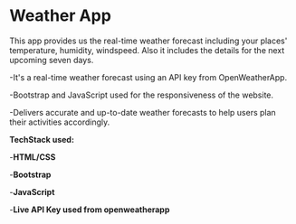 # Weather App
This app provides us the real-time weather forecast including your places' temperature, humidity, windspeed. Also it includes the details for the next upcoming seven days.

-It's a real-time weather forecast using an API key from OpenWeatherApp.

-Bootstrap and JavaScript used for the responsiveness of the website.

-Delivers accurate and up-to-date weather forecasts to help users plan their activities accordingly.

**TechStack used:**

  -**HTML/CSS**

  -**Bootstrap**
  
  -**JavaScript**
  
  -**Live API Key used from openweatherapp**
  
  
